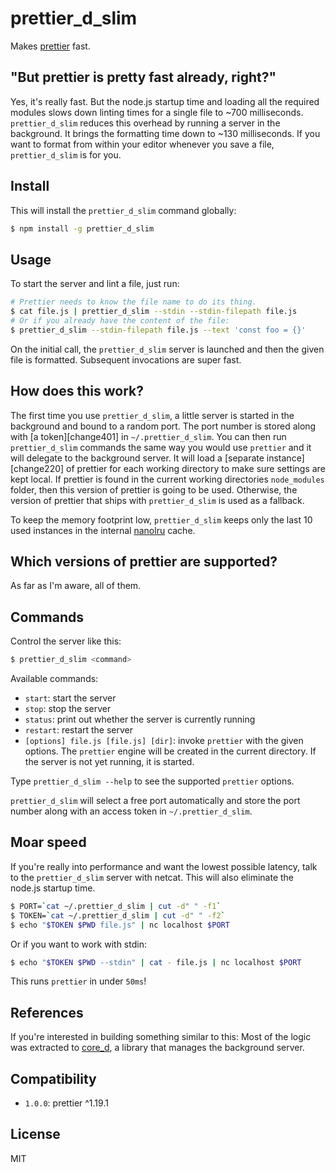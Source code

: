 # prettier_d_slim

Makes [prettier][] fast.

## "But prettier is pretty fast already, right?"

Yes, it's really fast. But the node.js startup time and loading all the
required modules slows down linting times for a single file to ~700
milliseconds. `prettier_d_slim` reduces this overhead by running a server in the
background. It brings the formatting time down to ~130 milliseconds. If you want
to format from within your editor whenever you save a file, `prettier_d_slim` is for
you.

## Install

This will install the `prettier_d_slim` command globally:

```bash
$ npm install -g prettier_d_slim
```

## Usage

To start the server and lint a file, just run:

```bash
# Prettier needs to know the file name to do its thing.
$ cat file.js | prettier_d_slim --stdin --stdin-filepath file.js
# Or if you already have the content of the file:
$ prettier_d_slim --stdin-filepath file.js --text 'const foo = {}'
```

On the initial call, the `prettier_d_slim` server is launched and then the given file
is formatted. Subsequent invocations are super fast.

## How does this work?

The first time you use `prettier_d_slim`, a little server is started in the background
and bound to a random port. The port number is stored along with [a
token][change401] in `~/.prettier_d_slim`. You can then run `prettier_d_slim` commands the
same way you would use `prettier` and it will delegate to the background server.
It will load a [separate instance][change220] of prettier for each working
directory to make sure settings are kept local. If prettier is found in the
current working directories `node_modules` folder, then this version of prettier
is going to be used. Otherwise, the version of prettier that ships with
`prettier_d_slim` is used as a fallback.

To keep the memory footprint low, `prettier_d_slim` keeps only the last 10 used
instances in the internal [nanolru][] cache.

## Which versions of prettier are supported?

As far as I'm aware, all of them.

## Commands

Control the server like this:

```bash
$ prettier_d_slim <command>
```

Available commands:

- `start`: start the server
- `stop`: stop the server
- `status`: print out whether the server is currently running
- `restart`: restart the server
- `[options] file.js [file.js] [dir]`: invoke `prettier` with the given options.
  The `prettier` engine will be created in the current directory. If the server
  is not yet running, it is started.

Type `prettier_d_slim --help` to see the supported `prettier` options.

`prettier_d_slim` will select a free port automatically and store the port number
along with an access token in `~/.prettier_d_slim`.

## Moar speed

If you're really into performance and want the lowest possible latency, talk to
the `prettier_d_slim` server with netcat. This will also eliminate the node.js startup
time.

```bash
$ PORT=`cat ~/.prettier_d_slim | cut -d" " -f1`
$ TOKEN=`cat ~/.prettier_d_slim | cut -d" " -f2`
$ echo "$TOKEN $PWD file.js" | nc localhost $PORT
```

Or if you want to work with stdin:

```bash
$ echo "$TOKEN $PWD --stdin" | cat - file.js | nc localhost $PORT
```

This runs `prettier` in under `50ms`!

## References

If you're interested in building something similar to this: Most of the logic
was extracted to [core_d][], a library that manages the background server.

## Compatibility

- `1.0.0`: prettier ^1.19.1

## License

MIT

[prettier]: https://prettier.io/
[nanolru]: https://github.com/s3ththompson/nanolru
[core_d]: https://github.com/mantoni/core_d.js
